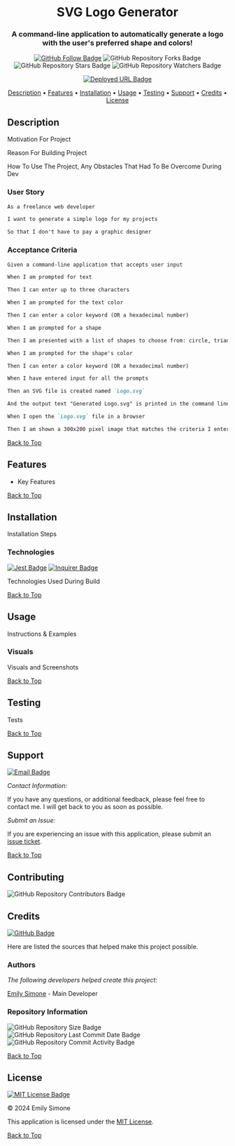 <div align="center">

# SVG Logo Generator

<h3>A command-line application to automatically generate a logo with the user's preferred shape and colors!</h3>

[![GitHub Follow Badge](https://img.shields.io/github/followers/emsim11?label=Follow)](https://github.com/emsim11) ![GitHub Repository Forks Badge](https://img.shields.io/github/forks/emsim11/SVG-Logo-Maker?label=Forks&labelColor=3A3B3C&logo=GitHub) ![GitHub Repository Stars Badge](https://img.shields.io/github/stars/emsim11/SVG-Logo-Maker?label=Stars&labelColor=3A3B3C&logo=GitHub) ![GitHub Repository Watchers Badge](https://img.shields.io/github/watchers/emsim11/SVG-Logo-Maker?label=Watchers&labelColor=3A3B3C&logo=GitHub)

[![Deployed URL Badge](https://img.shields.io/badge/Deployed_URL-SVG_Logo_Maker-purple?logo=GoogleChrome&logoColor=ffffff&labelColor=3A3B3C&color=E0ADF7&link=Deployed-Url.com)](https://github.com/emsim11/SVG-Logo-Maker)

<p>
<a href="#description">Description</a> • 
<a href="#features">Features</a> • 
<a href="#installation">Installation</a> • 
<a href="#usage">Usage</a> • 
<a href="#testing">Testing</a> • 
<a href="#support">Support</a> • 
<a href="#credits">Credits</a> • 
<a href="#license">License</a> </p>

</div>

## Description

Motivation For Project

Reason For Building Project

How To Use The Project, Any Obstacles That Had To Be Overcome During Dev

### User Story

```md
As a freelance web developer

I want to generate a simple logo for my projects

So that I don't have to pay a graphic designer
```

### Acceptance Criteria

```md
Given a command-line application that accepts user input

When I am prompted for text

Then I can enter up to three characters

When I am prompted for the text color

Then I can enter a color keyword (OR a hexadecimal number)

When I am prompted for a shape

Then I am presented with a list of shapes to choose from: circle, triangle, and square

When I am prompted for the shape's color

Then I can enter a color keyword (OR a hexadecimal number)

When I have entered input for all the prompts

Then an SVG file is created named `Logo.svg`

And the output text "Generated Logo.svg" is printed in the command line

When I open the `Logo.svg` file in a browser

Then I am shown a 300x200 pixel image that matches the criteria I entered
```

[Back to Top](#svg-logo-generator)

## Features

- Key Features

[Back to Top](#svg-logo-generator)

## Installation

Installation Steps

### Technologies

[![Jest Badge](https://img.shields.io/badge/Jest.js-v28.1.3-Pink?logo=jest&logoColor=FFFFFF&labelColor=3A3B3C&color=F778A1)](https://nodejs.org/en) [![Inquirer Badge](https://img.shields.io/badge/Inquirer-v8.2.4-Pink?logo=npm&logoColor=FFFFFF&labelColor=3A3B3C&color=F778A1)](https://www.npmjs.com/package/inquirer)

Technologies Used During Build

[Back to Top](#svg-logo-generator)

## Usage

Instructions & Examples

### Visuals

Visuals and Screenshots

[Back to Top](#svg-logo-generator)

## Testing

Tests

[Back to Top](#svg-logo-generator)

## Support

[![Email Badge](https://img.shields.io/badge/-Email_Me-green?logo=gmail&logoColor=FFFFFF&labelColor=3A3B3C&color=62F1CD)](mailto:email@example.com)

*Contact Information:*

If you have any questions, or additional feedback, please feel free to contact me. I will get back to you as soon as possible.

*Submit an Issue:*

If you are experiencing an issue with this application, please submit an [issue ticket](https://github.com/emsim11/SVG-Logo-Maker/issues).

[Back to Top](#svg-logo-generator)

## Contributing

![GitHub Repository Contributors Badge](https://img.shields.io/github/contributors/emsim11/SVG-Logo-Maker?label=Contributors&labelColor=3A3B3C&logo=GitHub&color=F89880)

## Credits

[![GitHub Badge](https://img.shields.io/badge/Made_By-@emsim11-blue?logo=GitHub&labelColor=3A3B3C&color=78E1F7&link=https://github.com/emsim11)](https://github.com/emsim11)

Here are listed the sources that helped make this project possible.

### Authors

*The following developers helped create this project:*

[Emily Simone](https://github.com/emsim11) - Main Developer

### Repository Information

![GitHub Repository Size Badge](https://img.shields.io/github/repo-size/emsim11/SVG-Logo-Maker?label=Repository+Size&labelColor=3A3B3C&logo=GitHub&color=78E1F7) ![GitHub Repository Last Commit Date Badge](https://img.shields.io/github/last-commit/emsim11/SVG-Logo-Maker?label=Last+Commit&labelColor=3A3B3C&logo=GitHub&color=78E1F7) ![GitHub Repository Commit Activity Badge](https://img.shields.io/github/commit-activity/t/emsim11/SVG-Logo-Maker?label=Commit+Activity&labelColor=3A3B3C&logo=GitHub&color=78E1F7)

[Back to Top](#svg-logo-generator)

## License

[![MIT License Badge](https://img.shields.io/badge/License-MIT-pink?labelColor=3A3B3C&color=F778A1&link=https%3A%2F%2Fchoosealicense.com%2Flicenses%2Fmit%2F)](https://choosealicense.com/licenses/mit/)

&copy; 2024 Emily Simone

This application is licensed under the [MIT License](./LICENSE).

[Back to Top](#svg-logo-generator)